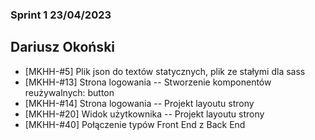 ### Sprint 1 23/04/2023

## Dariusz Okoński

- [MKHH-#5] Plik json do textów statycznych, plik ze stałymi dla sass
- [MKHH-#13] Strona logowania -- Stworzenie komponentów reużywalnych: button
- [MKHH-#14] Strona logowania -- Projekt layoutu strony
- [MKHH-#20] Widok użytkownika -- Projekt layoutu strony
- [MKHH-#40] Połączenie typów Front End z Back End
